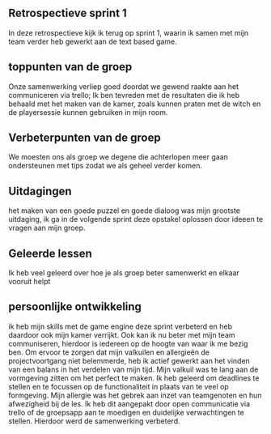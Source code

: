 ## Retrospectieve sprint 1

In deze retrospectieve kijk ik terug op sprint 1, waarin ik samen met mijn team verder heb gewerkt aan de text based game.

## toppunten van de groep

Onze samenwerking verliep goed doordat we gewend raakte aan het communiceren via trello; Ik ben tevreden met de resultaten die ik heb behaald met het maken van de kamer, zoals kunnen praten met de witch en de playersessie kunnen gebruiken in mijn room.

## Verbeterpunten van de groep

We moesten ons als groep we degene die achterlopen meer gaan ondersteunen met tips zodat we als geheel verder komen.

## Uitdagingen

het maken van een goede puzzel en goede dialoog was mijn grootste uitdaging, ik ga in de volgende sprint deze opstakel oplossen door ideeen te vragen aan mijn groep.

## Geleerde lessen

Ik heb veel geleerd over hoe je als groep beter samenwerkt en elkaar vooruit helpt

## persoonlijke ontwikkeling

ik heb mijn skills met de game engine deze sprint verbeterd en heb daardoor ook mijn kamer verrijkt. Ook kan ik nu beter met mijn team communiseren, hierdoor is iedereen op de hoogte van waar ik me bezig ben.
Om ervoor te zorgen dat mijn valkuilen en allergieën de projectvoortgang niet belemmerde, heb ik actief gewerkt aan het vinden van een balans in het verdelen van mijn tijd. Mijn valkuil was te lang aan de vormgeving zitten om het perfect te maken. Ik heb geleerd om deadlines te stellen en te focussen op de functionaliteit in plaats van te veel op formgeving. Mijn allergie was het gebrek aan inzet van teamgenoten en hun afwezigheid bij de les. Ik heb dit aangepakt door open communicatie via trello of de groepsapp aan te moedigen en duidelijke verwachtingen te stellen. Hierdoor werd de samenwerking verbeterd.